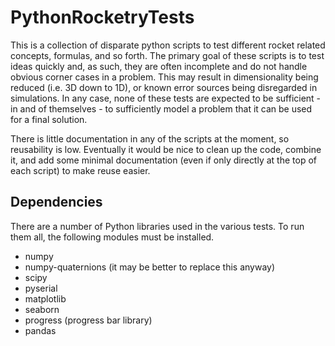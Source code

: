 # PythonRocketryTests

This is a collection of disparate python scripts to test different rocket related concepts, formulas, and so forth. The primary goal of these scripts is to test ideas quickly and, as such, they are often incomplete and do not handle obvious corner cases in a problem.  This may result in dimensionality being reduced (i.e. 3D down to 1D), or known error sources being disregarded in simulations.  In any case, none of these tests are expected to be sufficient - in and of themselves - to sufficiently model a problem that it can be used for a final solution.

There is little documentation in any of the scripts at the moment, so reusability is low.  Eventually it would be nice to clean up the code, combine it, and add some minimal documentation (even if only directly at the top of each script) to make reuse easier.

## Dependencies
There are a number of Python libraries used in the various tests.  To run them all, the following modules must be installed.

- numpy
- numpy-quaternions (it may be better to replace this anyway)
- scipy
- pyserial
- matplotlib
- seaborn
- progress (progress bar library)
- pandas
